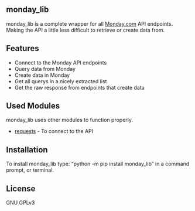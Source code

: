 <h2 class="code-line" data-line-start=0 data-line-end=1 ><a id="monday_lib_0"></a>monday_lib</h2>
<p class="has-line-data" data-line-start="2" data-line-end="3">monday_lib is a complete wrapper for all <a href="http://Monday.com">Monday.com</a> API endpoints. Making the API a little less difficult to retrieve or create data from.</p>
<h2 class="code-line" data-line-start=4 data-line-end=5 ><a id="Features_4"></a>Features</h2>
<ul>
<li class="has-line-data" data-line-start="6" data-line-end="7">Connect to the Monday API  endpoints</li>
<li class="has-line-data" data-line-start="7" data-line-end="8">Query data from Monday</li>
<li class="has-line-data" data-line-start="8" data-line-end="9">Create data in Monday</li>
<li class="has-line-data" data-line-start="9" data-line-end="10">Get all querys in a nicely extracted list</li>
<li class="has-line-data" data-line-start="10" data-line-end="12">Get the raw response from endpoints that create data</li>
</ul>
<h2 class="code-line" data-line-start=12 data-line-end=13 ><a id="Used_Modules_12"></a>Used Modules</h2>
<p class="has-line-data" data-line-start="14" data-line-end="15">monday_lib uses other modules to function properly.</p>
<ul>
<li class="has-line-data" data-line-start="16" data-line-end="18"><a href="https://github.com/psf/requests">requests</a> - To connect to the API</li>
</ul>
<h2 class="code-line" data-line-start=18 data-line-end=19 ><a id="Installation_18"></a>Installation</h2>
<p class="has-line-data" data-line-start="20" data-line-end="21">To install monday_lib type: “python -m pip install monday_lib” in a command prompt, or terminal.</p>
<h2 class="code-line" data-line-start=23 data-line-end=24 ><a id="License_23"></a>License</h2>
<p class="has-line-data" data-line-start="25" data-line-end="26">GNU GPLv3</p>